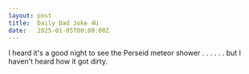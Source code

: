 ```yaml
---
layout: post
title:  Daily Dad Joke 4U
date:   2025-01-05T00:00:00Z
---
```

I heard it's a good night to see the Perseid meteor shower . . . . . . but I haven't heard how it got dirty.

